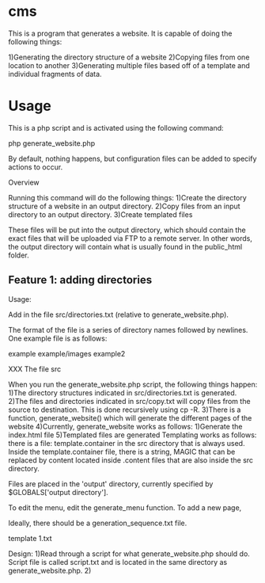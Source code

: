 # cms
This is a program that generates a website. It is capable of doing the following things:

1)Generating the directory structure of a website
2)Copying files from one location to another
3)Generating multiple files based off of a template and individual fragments of data.



# Usage
This is a php script and is activated using the following command:

php generate_website.php

By default, nothing happens, but configuration files can be added to specify actions to occur.


Overview

Running this command will do the following things:
1)Create the directory structure of a website in an output directory.
2)Copy files from an input directory to an output directory.
3)Create templated files

These files will be put into the output directory, which should contain the exact files that will be uploaded via FTP to a remote server. In other words, the output directory will contain what is usually found in the public_html folder.

## Feature 1: adding directories

Usage:

Add in the file src/directories.txt (relative to generate_website.php).

The format of the file is a series of directory names followed by newlines. One example file is as follows:

example
example/images
example2




XXX
The file src

When you run the generate_website.php script, the following things happen:
1)The directory structures indicated in src/directories.txt is generated.
2)The files and directories indicated in src/copy.txt will copy files from the source to destination. This is done recursively using cp -R.
3)There is a function, generate_website() which will generate the different pages of the website
4)Currently, generate_website works as follows:
  1)Generate the index.html file
5)Templated files are generated
  Templating works as follows:  there is a file: template.container in the src directory that is always used. Inside the template.container file, there is a
  string, MAGIC that can be replaced by content located inside .content files that are also inside the src directory.

Files are placed in the 'output' directory, currently specified by $GLOBALS['output directory'].

To edit the menu, edit the generate_menu function.
To add a new page,



Ideally, there should be a generation_sequence.txt file.

template 1.txt

Design:
1)Read through a script for what generate_website.php should do. Script file is called script.txt and is located in the same directory as generate_website.php.
2)
